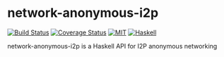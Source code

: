 network-anonymous-i2p
=====================

[![Build Status](https://travis-ci.org/solatis/haskell-network-anonymous-i2p.png?branch=master)](https://travis-ci.org/solatis/haskell-network-anonymous-i2p)
[![Coverage Status](https://coveralls.io/repos/solatis/haskell-network-anonymous-i2p/badge.svg?branch=master)](https://coveralls.io/r/solatis/haskell-network-anonymous-i2p?branch=master)
[![MIT](http://b.repl.ca/v1/license-MIT-blue.png)](http://en.wikipedia.org/wiki/MIT_License)
[![Haskell](http://b.repl.ca/v1/language-haskell-lightgrey.png)](http://haskell.org)
 
network-anonymous-i2p is a Haskell API for I2P anonymous networking
